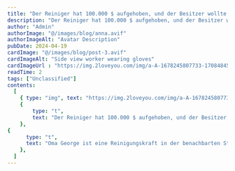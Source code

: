 ```yaml
---
title: "Der Reiniger hat 100.000 $ aufgehoben, und der Besitzer wollte gehen, als er das Geld bekam. Der Chef sagte ein Wort, und der Besitzer schrie vor Schmerzen."
description: "Der Reiniger hat 100.000 $ aufgehoben, und der Besitzer wollte gehen, als er das Geld bekam. Der Chef sagte ein Wort, und der Besitzer schrie vor Schmerzen."
author: "Admin"
authorImage: "@/images/blog/anna.avif"
authorImageAlt: "Avatar Description"
pubDate: 2024-04-19
cardImage: "@/images/blog/post-3.avif"
cardImageAlt: "Side view worker wearing gloves"
cardImageUrl : "https://img.2loveyou.com/img/a-A-1678245807733-1708484525301.jpg"
readTime: 2
tags: ["Unclassified"]
contents:
  [
    { type: "img", text: "https://img.2loveyou.com/img/a-A-1678245807733-1708484525301.jpg" },
    { 
        type: "t", 
        text: "Der Reiniger hat 100.000 $ aufgehoben, und der Besitzer wollte gehen, als er das Geld bekam. Der Chef sagte ein Wort, und der Besitzer schrie vor Schmerzen."
    },
{
      type: "t",
      text: "Oma George ist eine Reinigungskraft in der benachbarten Stra\u00DFe und h\u00E4lt Werkzeuge bereit, um jeden Tag aufzur\u00E4umen. Die Sauberkeit und Sch\u00F6nheit der Stadt jeden Tag sind untrennbar mit einem Stadtreiniger wie Oma George verbunden.\n\nAn diesem Tag ging George wie gewohnt zur Arbeit. Als sie sich umdrehte und nach Hause gehen wollte, sah sie einen schwarzen M\u00FCllsack am Stra\u00DFenrand.\n\nDann war der M\u00FCllsack nicht im M\u00FCll, es war ein Beutel mit Banknoten.\n\nOma George hatte nicht die Idee, das Geld zu lassen, sie wollte das Geld nur schnell an den Besitzer zur\u00FCckgeben.\n\nAlso brachte Oma George das Geld eilig zu einer Polizeistation in der N\u00E4he, um der Polizei zu melden. Die Polizei fand einen Schein im Beutel. Gem\u00E4\u00DF den Informationen auf dem Schein nahm die Polizei Kontakt zum Eigent\u00FCmer auf. Es dauerte nicht lange, bis ein Mann mittleren Alters mit einer jungen Frau herbeigeeilt kam.\n\nDie junge Frau war die Finanzabteilung der Firma. Sie hatte Geld verloren. Als die Polizei anrief, wurde sie vom Chef getadelt, weil sie Geld verloren hatte.\n\nDie Frau betrat die Polizeistation und schnappte sich den Plastikbeutel aus Oma Georges H\u00E4nden, z\u00E4hlte das Geld und stellte fest, dass die Summe stimmte, und berichtete dem Chef.\n\nSie starrte den Chef mit einem Paar Augen an und hoffte, dass der Chef ihr vergeben w\u00FCrde. In diesem Moment konnte der Polizeibeamte nicht anders, als zu sagen: \"Diese Oma sitzt hier seit zwei Stunden und wartet auf Sie. Sie hat noch nicht einmal gefr\u00FChst\u00FCckt. Sollten Sie nicht Danke sagen??\"\n\nDie Frau starrte den Polizisten an und sah Oma George an, die eine Reinigungskraft trug, und zeigte etwas Verachtung in ihren Augen: \"Danke!\"\n\"Es ist okay.\" George war eine freundliche Person und h\u00F6rte nicht den nachl\u00E4ssigen Ton der Frau. Danach wollte sie gehen.\n\nZu diesem Zeitpunkt nahm der Mann mittleren Alters einen Plastikbeutel von der Frau und zog eine Banknote heraus, um sie George zu schicken.\n\nOma George wollte es einfach nicht annehmen, sie fand, dass das das war, was sie tun sollte.\n\nAls der Chef mit George ging, sagte die Frau: \"Sie m\u00F6chte das Geld nicht behalten und nur eine gute Person sein.\" Dann fl\u00FCsterte sie: \"Wirklich dumm!\"\n\n\"Wovon sprichst du?\" Der Chef fragte: \"Sie wurden gefeuert, und GEHEN SIE JETZT.\"\n\nDieser Satz lie\u00DF die Frau sofort erstarren, und sie geriet in Panik: \"Chef, bitte feuern Sie mich nicht, bitte.\" Sie kniete vor dem Chef nieder und bettelte ihn an. Aber der Chef sah sie nicht an und lie\u00DF das Geld bei Oma George. Dann verlie\u00DF er die Polizeistation."
    },
  ]
---
```

